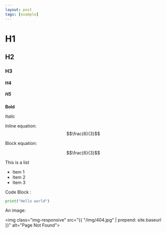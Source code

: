 ```yaml
---
layout: post
tags: [example]
---
```


# H1
## H2
### H3
#### H4
##### H5

**Bold**

*Italic*

Inline equation: $$\frac{6}{3}$$

Block equation:  

$$\frac{6}{3}$$

This is a list

- Item 1
- Item 2
- Item 3

Code Block :

```python
print("Hello world")
```

An image:

<img class="img-responsive" src="{{ "/img/404.jpg" | prepend: site.baseurl }}" alt="Page Not Found">
